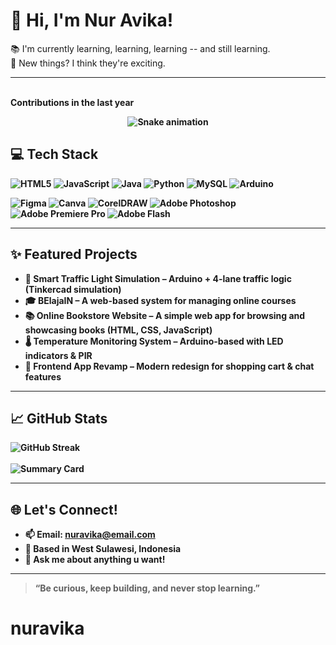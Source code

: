 <!-- Profile README Nur Avika -->

# 👋 Hi, I'm Nur Avika!

📚 I'm currently learning, learning, learning -- and still learning.<br>
🚀 New things? I think they're exciting.<br>

---
<br><b>Contributions in the last year<b>

<div align="center">
  <img src="https://profile-readme-generator.com/assets/snake.svg" alt="Snake animation" />
</div>

## 💻 Tech Stack
![HTML5](https://img.shields.io/badge/html5-%23E34F26.svg?style=for-the-badge&logo=html5&logoColor=white)
![JavaScript](https://img.shields.io/badge/javascript-%23323330.svg?style=for-the-badge&logo=javascript&logoColor=%23F7DF1E)
![Java](https://img.shields.io/badge/java-%23ED8B00.svg?style=for-the-badge&logo=openjdk&logoColor=white)
![Python](https://img.shields.io/badge/python-3670A0?style=for-the-badge&logo=python&logoColor=ffdd54)
![MySQL](https://img.shields.io/badge/mysql-00758f.svg?style=for-the-badge&logo=mysql&logoColor=white)
![Arduino](https://img.shields.io/badge/arduino-%2300979D.svg?style=for-the-badge&logo=arduino&logoColor=white)

![Figma](https://img.shields.io/badge/figma-%23F24E1E.svg?style=for-the-badge&logo=figma&logoColor=white)
![Canva](https://img.shields.io/badge/canva-%2300C4CC.svg?style=for-the-badge&logo=canva&logoColor=white)
![CorelDRAW](https://img.shields.io/badge/coreldraw-%2300B388.svg?style=for-the-badge&logo=coreldraw&logoColor=white)
![Adobe Photoshop](https://img.shields.io/badge/photoshop-31A8FF.svg?style=for-the-badge&logo=adobephotoshop&logoColor=white)
![Adobe Premiere Pro](https://img.shields.io/badge/premiere%20pro-9999FF.svg?style=for-the-badge&logo=adobepremierepro&logoColor=white)
![Adobe Flash](https://img.shields.io/badge/adobe%20flash-F03C2E.svg?style=for-the-badge&logo=adobeflashplayer&logoColor=white)


---

## ✨ Featured Projects
- 🚦 **Smart Traffic Light Simulation** – Arduino + 4-lane traffic logic (Tinkercad simulation)  
- 🎓 **BElajaIN** – A web-based system for managing online courses
- 📚 **Online Bookstore Website** – A simple web app for browsing and showcasing books (HTML, CSS, JavaScript)  
- 🌡️ **Temperature Monitoring System** – Arduino-based with LED indicators & PIR  
- 🎨 **Frontend App Revamp** – Modern redesign for shopping cart & chat features  

---

## 📈 GitHub Stats
![GitHub Streak](https://streak-stats.demolab.com?user=nuravika031&theme=tokyonight&ring=ff69b4&fire=ff69b4&currStreakLabel=ffffff)<br><br>
![Summary Card](https://github-profile-summary-cards.vercel.app/api/cards/profile-details?username=nuravika031&theme=rose_pine)

---

## 🌐 Let's Connect!
- 📫 Email: **[nuravika@email.com](mailto:nuravika031@gmail.com)**  
- 📍 Based in **West Sulawesi, Indonesia**  
- 💬 Ask me about anything u want!  

---

> “Be curious, keep building, and never stop learning.”

# nuravika
